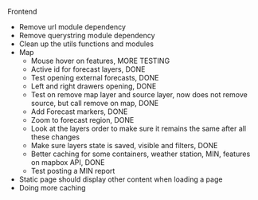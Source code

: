 Frontend

-   Remove url module dependency
-   Remove querystring module dependency
-   Clean up the utils functions and modules
-   Map
    -   Mouse hover on features, MORE TESTING
    -   Active id for forecast layers, DONE
    -   Test opening external forecasts, DONE
    -   Left and right drawers opening, DONE
    -   Test on remove map layer and source layer, now does not remove source, but call remove on map, DONE
    -   Add Forecast markers, DONE
    -   Zoom to forecast region, DONE
    -   Look at the layers order to make sure it remains the same after all these changes
    -   Make sure layers state is saved, visible and filters, DONE
    -   Better caching for some containers, weather station, MIN, features on mapbox API, DONE
    -   Test posting a MIN report
-   Static page should display other content when loading a page
-   Doing more caching
